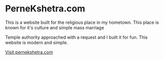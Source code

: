 # PerneKshetra.com

This is a website built for the religious place in my hometown. 
This place is known for it's culture and simple mass marriage

Temple authority approached with a request and I built it for fun. This website is modern and simple. 

[Visit pernekshetra.com](http://www.pernekshetra.com/)
